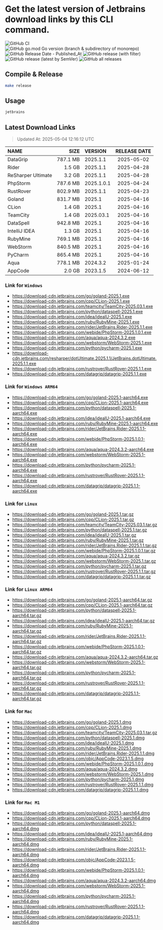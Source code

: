 # Get the latest version of Jetbrains download links by this CLI command.

![GitHub CI](https://github.com/designinlife/jetbrains/actions/workflows/ci.yml/badge.svg)
![GitHub go.mod Go version (branch & subdirectory of monorepo)](https://img.shields.io/github/go-mod/go-version/designinlife/jetbrains/master)
![GitHub Release Date - Published_At](https://img.shields.io/github/release-date/designinlife/jetbrains)
![GitHub release (with filter)](https://img.shields.io/github/v/release/designinlife/jetbrains)
![GitHub release (latest by SemVer)](https://img.shields.io/github/downloads/designinlife/jetbrains/v1.1.12/total)
![GitHub all releases](https://img.shields.io/github/downloads/designinlife/jetbrains/total)

## Compile & Release

```bash
make release
```

## Usage

```bash
jetbrains
```

## Latest Download Links

> Updated At: 2025-05-04 12:16:12 UTC

| NAME | SIZE | VERSION | RELEASE DATE |
| :-- | --: | :-- | :--: |
| DataGrip | 787.1 MB | 2025.1.1 | 2025-05-02 |
| Rider | 1.5 GB | 2025.1.1 | 2025-04-28 |
| ReSharper Ultimate | 3.2 GB | 2025.1.1 | 2025-04-28 |
| PhpStorm | 787.6 MB | 2025.1.0.1 | 2025-04-24 |
| RustRover | 802.9 MB | 2025.1.1 | 2025-04-23 |
| Goland | 831.7 MB | 2025.1 | 2025-04-16 |
| CLion | 1.4 GB | 2025.1 | 2025-04-16 |
| TeamCity | 1.4 GB | 2025.03.1 | 2025-04-16 |
| DataSpell | 942.8 MB | 2025.1 | 2025-04-16 |
| IntelliJ IDEA | 1.3 GB | 2025.1 | 2025-04-16 |
| RubyMine | 769.1 MB | 2025.1 | 2025-04-16 |
| WebStorm | 840.5 MB | 2025.1 | 2025-04-16 |
| PyCharm | 865.4 MB | 2025.1 | 2025-04-16 |
| Aqua | 778.1 MB | 2024.3.2 | 2025-01-24 |
| AppCode | 2.0 GB | 2023.1.5 | 2024-06-12 |

### Link for `Windows`

* <https://download-cdn.jetbrains.com/go/goland-2025.1.exe>
* <https://download-cdn.jetbrains.com/cpp/CLion-2025.1.exe>
* <https://download-cdn.jetbrains.com/teamcity/TeamCity-2025.03.1.exe>
* <https://download-cdn.jetbrains.com/python/dataspell-2025.1.exe>
* <https://download-cdn.jetbrains.com/idea/ideaIU-2025.1.exe>
* <https://download-cdn.jetbrains.com/ruby/RubyMine-2025.1.exe>
* <https://download-cdn.jetbrains.com/rider/JetBrains.Rider-2025.1.1.exe>
* <https://download-cdn.jetbrains.com/webide/PhpStorm-2025.1.0.1.exe>
* <https://download-cdn.jetbrains.com/aqua/aqua-2024.3.2.exe>
* <https://download-cdn.jetbrains.com/webstorm/WebStorm-2025.1.exe>
* <https://download-cdn.jetbrains.com/python/pycharm-2025.1.exe>
* <https://download-cdn.jetbrains.com/resharper/dotUltimate.2025.1.1/JetBrains.dotUltimate.2025.1.1.exe>
* <https://download-cdn.jetbrains.com/rustrover/RustRover-2025.1.1.exe>
* <https://download-cdn.jetbrains.com/datagrip/datagrip-2025.1.1.exe>

### Link for `Windows ARM64`

* <https://download-cdn.jetbrains.com/go/goland-2025.1-aarch64.exe>
* <https://download-cdn.jetbrains.com/cpp/CLion-2025.1-aarch64.exe>
* <https://download-cdn.jetbrains.com/python/dataspell-2025.1-aarch64.exe>
* <https://download-cdn.jetbrains.com/idea/ideaIU-2025.1-aarch64.exe>
* <https://download-cdn.jetbrains.com/ruby/RubyMine-2025.1-aarch64.exe>
* <https://download-cdn.jetbrains.com/rider/JetBrains.Rider-2025.1.1-aarch64.exe>
* <https://download-cdn.jetbrains.com/webide/PhpStorm-2025.1.0.1-aarch64.exe>
* <https://download-cdn.jetbrains.com/aqua/aqua-2024.3.2-aarch64.exe>
* <https://download-cdn.jetbrains.com/webstorm/WebStorm-2025.1-aarch64.exe>
* <https://download-cdn.jetbrains.com/python/pycharm-2025.1-aarch64.exe>
* <https://download-cdn.jetbrains.com/rustrover/RustRover-2025.1.1-aarch64.exe>
* <https://download-cdn.jetbrains.com/datagrip/datagrip-2025.1.1-aarch64.exe>

### Link for `Linux`

* <https://download-cdn.jetbrains.com/go/goland-2025.1.tar.gz>
* <https://download-cdn.jetbrains.com/cpp/CLion-2025.1.tar.gz>
* <https://download-cdn.jetbrains.com/teamcity/TeamCity-2025.03.1.tar.gz>
* <https://download-cdn.jetbrains.com/python/dataspell-2025.1.tar.gz>
* <https://download-cdn.jetbrains.com/idea/ideaIU-2025.1.tar.gz>
* <https://download-cdn.jetbrains.com/ruby/RubyMine-2025.1.tar.gz>
* <https://download-cdn.jetbrains.com/rider/JetBrains.Rider-2025.1.1.tar.gz>
* <https://download-cdn.jetbrains.com/webide/PhpStorm-2025.1.0.1.tar.gz>
* <https://download-cdn.jetbrains.com/aqua/aqua-2024.3.2.tar.gz>
* <https://download-cdn.jetbrains.com/webstorm/WebStorm-2025.1.tar.gz>
* <https://download-cdn.jetbrains.com/python/pycharm-2025.1.tar.gz>
* <https://download-cdn.jetbrains.com/rustrover/RustRover-2025.1.1.tar.gz>
* <https://download-cdn.jetbrains.com/datagrip/datagrip-2025.1.1.tar.gz>

### Link for `Linux ARM64`

* <https://download-cdn.jetbrains.com/go/goland-2025.1-aarch64.tar.gz>
* <https://download-cdn.jetbrains.com/cpp/CLion-2025.1-aarch64.tar.gz>
* <https://download-cdn.jetbrains.com/python/dataspell-2025.1-aarch64.tar.gz>
* <https://download-cdn.jetbrains.com/idea/ideaIU-2025.1-aarch64.tar.gz>
* <https://download-cdn.jetbrains.com/ruby/RubyMine-2025.1-aarch64.tar.gz>
* <https://download-cdn.jetbrains.com/rider/JetBrains.Rider-2025.1.1-aarch64.tar.gz>
* <https://download-cdn.jetbrains.com/webide/PhpStorm-2025.1.0.1-aarch64.tar.gz>
* <https://download-cdn.jetbrains.com/aqua/aqua-2024.3.2-aarch64.tar.gz>
* <https://download-cdn.jetbrains.com/webstorm/WebStorm-2025.1-aarch64.tar.gz>
* <https://download-cdn.jetbrains.com/python/pycharm-2025.1-aarch64.tar.gz>
* <https://download-cdn.jetbrains.com/rustrover/RustRover-2025.1.1-aarch64.tar.gz>
* <https://download-cdn.jetbrains.com/datagrip/datagrip-2025.1.1-aarch64.tar.gz>

### Link for `Mac`

* <https://download-cdn.jetbrains.com/go/goland-2025.1.dmg>
* <https://download-cdn.jetbrains.com/cpp/CLion-2025.1.dmg>
* <https://download-cdn.jetbrains.com/teamcity/TeamCity-2025.03.1.tar.gz>
* <https://download-cdn.jetbrains.com/python/dataspell-2025.1.dmg>
* <https://download-cdn.jetbrains.com/idea/ideaIU-2025.1.dmg>
* <https://download-cdn.jetbrains.com/ruby/RubyMine-2025.1.dmg>
* <https://download-cdn.jetbrains.com/rider/JetBrains.Rider-2025.1.1.dmg>
* <https://download-cdn.jetbrains.com/objc/AppCode-2023.1.5.dmg>
* <https://download-cdn.jetbrains.com/webide/PhpStorm-2025.1.0.1.dmg>
* <https://download-cdn.jetbrains.com/aqua/aqua-2024.3.2.dmg>
* <https://download-cdn.jetbrains.com/webstorm/WebStorm-2025.1.dmg>
* <https://download-cdn.jetbrains.com/python/pycharm-2025.1.dmg>
* <https://download-cdn.jetbrains.com/rustrover/RustRover-2025.1.1.dmg>
* <https://download-cdn.jetbrains.com/datagrip/datagrip-2025.1.1.dmg>

### Link for `Mac M1`

* <https://download-cdn.jetbrains.com/go/goland-2025.1-aarch64.dmg>
* <https://download-cdn.jetbrains.com/cpp/CLion-2025.1-aarch64.dmg>
* <https://download-cdn.jetbrains.com/python/dataspell-2025.1-aarch64.dmg>
* <https://download-cdn.jetbrains.com/idea/ideaIU-2025.1-aarch64.dmg>
* <https://download-cdn.jetbrains.com/ruby/RubyMine-2025.1-aarch64.dmg>
* <https://download-cdn.jetbrains.com/rider/JetBrains.Rider-2025.1.1-aarch64.dmg>
* <https://download-cdn.jetbrains.com/objc/AppCode-2023.1.5-aarch64.dmg>
* <https://download-cdn.jetbrains.com/webide/PhpStorm-2025.1.0.1-aarch64.dmg>
* <https://download-cdn.jetbrains.com/aqua/aqua-2024.3.2-aarch64.dmg>
* <https://download-cdn.jetbrains.com/webstorm/WebStorm-2025.1-aarch64.dmg>
* <https://download-cdn.jetbrains.com/python/pycharm-2025.1-aarch64.dmg>
* <https://download-cdn.jetbrains.com/rustrover/RustRover-2025.1.1-aarch64.dmg>
* <https://download-cdn.jetbrains.com/datagrip/datagrip-2025.1.1-aarch64.dmg>
